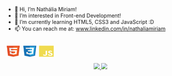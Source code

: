 - 👋 Hi, I’m Nathália Miriam!
- 👀 I’m interested in Front-end Development!
- 🌱 I’m currently learning HTML5, CSS3 and JavaScript :D
- 📫 You can reach me at: www.linkedin.com/in/nathaliamiriam

<div style="display: inline_block"><br>
  <img align="center" alt="HTML" height="30" width="40" src="https://raw.githubusercontent.com/devicons/devicon/master/icons/html5/html5-original.svg">
  <img align="center" alt="CSS" height="30" width="40" src="https://raw.githubusercontent.com/devicons/devicon/master/icons/css3/css3-original.svg">
  <img align="center" alt="Js" height="30" width="40" src="https://raw.githubusercontent.com/devicons/devicon/master/icons/javascript/javascript-plain.svg">
</div>
<br>
<div align="center">
  <a href="https://github.com/NathaliaMiriam">
  <img height="150em" src="https://github-readme-stats.vercel.app/api?username=NathaliaMiriam&show_icons=true&theme=dracula&include_all_commits=true&count_private=true"/>
  <img height="150em" src="https://github-readme-stats.vercel.app/api/top-langs/?username=NathaliaMiriam&layout=compact&langs_count=7&theme=dracula"/>
</div>
